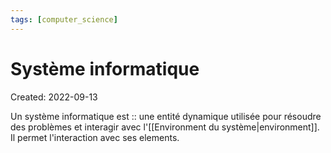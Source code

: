 ```yaml
---
tags: [computer_science]
---
```

# Système informatique
Created: 2022-09-13

Un système informatique est :: une entité dynamique utilisée pour résoudre des problèmes et interagir avec l'[[Environment du système|environment]]. Il permet l'interaction avec ses elements.
<!--SR:!2022-11-02,35,270-->


